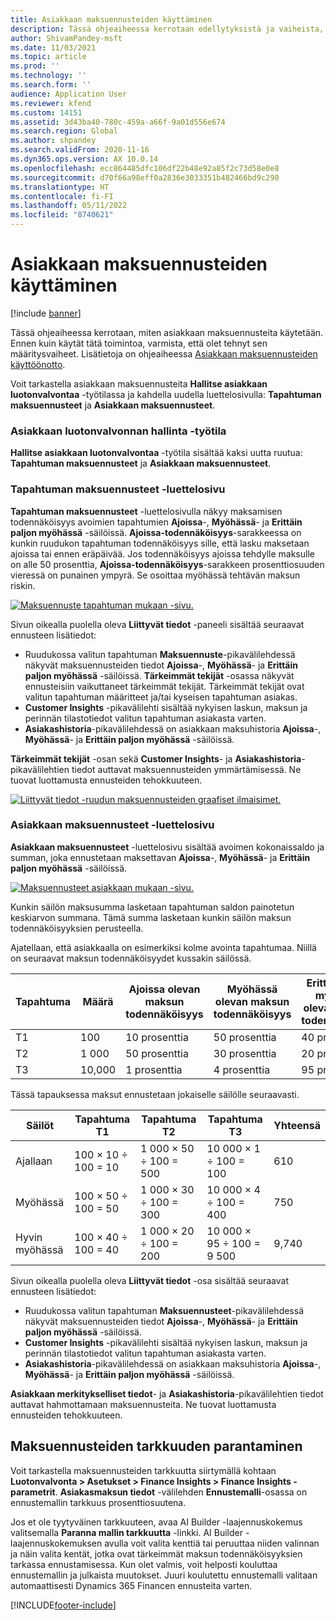 ```yaml
---
title: Asiakkaan maksuennusteiden käyttäminen
description: Tässä ohjeaiheessa kerrotaan edellytyksistä ja vaiheista, jotka Finance Insightsin kokeiluversion käyttäminen edellyttää.
author: ShivamPandey-msft
ms.date: 11/03/2021
ms.topic: article
ms.prod: ''
ms.technology: ''
ms.search.form: ''
audience: Application User
ms.reviewer: kfend
ms.custom: 14151
ms.assetid: 3d43ba40-780c-459a-a66f-9a01d556e674
ms.search.region: Global
ms.author: shpandey
ms.search.validFrom: 2020-11-16
ms.dyn365.ops.version: AX 10.0.14
ms.openlocfilehash: ecc864485dfc106df22b48e92a85f2c73d58e0e8
ms.sourcegitcommit: d70f66a98eff0a2836e3033351b482466bd9c290
ms.translationtype: HT
ms.contentlocale: fi-FI
ms.lasthandoff: 05/11/2022
ms.locfileid: "8740621"
---
```

# <a name="use-customer-payment-predictions"></a>Asiakkaan maksuennusteiden käyttäminen

[!include [banner](../includes/banner.md)]

Tässä ohjeaiheessa kerrotaan, miten asiakkaan maksuennusteita käytetään. Ennen kuin käytät tätä toimintoa, varmista, että olet tehnyt sen määritysvaiheet. Lisätietoja on ohjeaiheessa [Asiakkaan maksuennusteiden käyttöönotto](enable-cust-paymnt-prediction.md).

Voit tarkastella asiakkaan maksuennusteita **Hallitse asiakkaan luotonvalvontaa** -työtilassa ja kahdella uudella luettelosivulla: **Tapahtuman maksuennusteet** ja **Asiakkaan maksuennusteet**.

### <a name="manage-customer-credit-and-collections-workspace"></a>Asiakkaan luotonvalvonnan hallinta -työtila

**Hallitse asiakkaan luotonvalvontaa** -työtila sisältää kaksi uutta ruutua: **Tapahtuman maksuennusteet** ja **Asiakkaan maksuennusteet**.

### <a name="transaction-payment-predictions-list-page"></a>Tapahtuman maksuennusteet -luettelosivu

**Tapahtuman maksuennusteet** -luettelosivulla näkyy maksamisen todennäköisyys avoimien tapahtumien **Ajoissa**-, **Myöhässä**- ja **Erittäin paljon myöhässä** -säilöissä. **Ajoissa-todennäköisyys**-sarakkeessa on kunkin ruudukon tapahtuman todennäköisyys sille, että lasku maksetaan ajoissa tai ennen eräpäivää. Jos todennäköisyys ajoissa tehdylle maksulle on alle 50 prosenttia, **Ajoissa-todennäköisyys**-sarakkeen prosenttiosuuden vieressä on punainen ympyrä. Se osoittaa myöhässä tehtävän maksun riskin.

[![Maksuennuste tapahtuman mukaan -sivu.](./media/payment-predictions-per-transaction.png)](./media/payment-predictions-per-transaction.png)

Sivun oikealla puolella oleva **Liittyvät tiedot** -paneeli sisältää seuraavat ennusteen lisätiedot:

- Ruudukossa valitun tapahtuman **Maksuennuste**-pikavälilehdessä näkyvät maksuennusteiden tiedot **Ajoissa**-, **Myöhässä**- ja **Erittäin paljon myöhässä** -säilöissä. **Tärkeimmät tekijät** -osassa näkyvät ennusteisiin vaikuttaneet tärkeimmät tekijät. Tärkeimmät tekijät ovat valitun tapahtuman määritteet ja/tai kyseisen tapahtuman asiakas.
- **Customer Insights** -pikavälilehti sisältää nykyisen laskun, maksun ja perinnän tilastotiedot valitun tapahtuman asiakasta varten.
- **Asiakashistoria**-pikavälilehdessä on asiakkaan maksuhistoria **Ajoissa**-, **Myöhässä**- ja **Erittäin paljon myöhässä** -säilöissä.

**Tärkeimmät tekijät** -osan sekä **Customer Insights**- ja **Asiakashistoria**-pikavälilehtien tiedot auttavat maksuennusteiden ymmärtämisessä. Ne tuovat luottamusta ennusteiden tehokkuuteen.

[![Liittyvät tiedot -ruudun maksuennusteiden graafiset ilmaisimet.](./media/payment-prediction-gauges.png)](./media/payment-prediction-gauges.png)

### <a name="customer-payment-predictions-list-page"></a>Asiakkaan maksuennusteet -luettelosivu

**Asiakkaan maksuennusteet** -luettelosivu sisältää avoimen kokonaissaldo ja summan, joka ennustetaan maksettavan **Ajoissa**-, **Myöhässä**- ja **Erittäin paljon myöhässä** -säilöissä.

[![Maksuennusteet asiakkaan mukaan -sivu.](./media/payment-predictions-per-transaction-02.png)](./media/payment-predictions-per-transaction-02.png)

Kunkin säilön maksusumma lasketaan tapahtuman saldon painotetun keskiarvon summana. Tämä summa lasketaan kunkin säilön maksun todennäköisyyksien perusteella.

Ajatellaan, että asiakkaalla on esimerkiksi kolme avointa tapahtumaa. Niillä on seuraavat maksun todennäköisyydet kussakin säilössä.

| Tapahtuma | Määrä | Ajoissa olevan maksun todennäköisyys | Myöhässä olevan maksun todennäköisyys | Erittäin paljon myöhässä olevan maksun todennäköisyys |
|-------------|--------|-----------------------------|--------------------------|-------------------------------|
| T1          | 100    | 10 prosenttia                  | 50 prosenttia               | 40 prosenttia                    |
| T2          | 1 000  | 50 prosenttia                  | 30 prosenttia               | 20 prosenttia                    |
| T3          | 10,000 | 1 prosenttia                   | 4 prosenttia                | 95 prosenttia                    |

Tässä tapauksessa maksut ennustetaan jokaiselle säilölle seuraavasti.

| Säilöt   | Tapahtuma T1      | Tapahtuma T2         | Tapahtuma T3            | Yhteensä |
|-----------|---------------------|------------------------|---------------------------|-------|
| Ajallaan   | 100 × 10 ÷ 100 = 10 | 1 000 × 50 ÷ 100 = 500 | 10 000 × 1 ÷ 100 = 100    | 610   |
| Myöhässä      | 100 × 50 ÷ 100 = 50 | 1 000 × 30 ÷ 100 = 300 | 10 000 × 4 ÷ 100 = 400    | 750   |
| Hyvin myöhässä | 100 × 40 ÷ 100 = 40 | 1 000 × 20 ÷ 100 = 200 | 10 000 × 95 ÷ 100 = 9 500 | 9,740 |

Sivun oikealla puolella oleva **Liittyvät tiedot** -osa sisältää seuraavat ennusteen lisätiedot:

- Ruudukossa valitun tapahtuman **Maksuennusteet**-pikavälilehdessä näkyvät maksuennusteiden tiedot **Ajoissa**-, **Myöhässä**- ja **Erittäin paljon myöhässä** -säilöissä.
- **Customer Insights** -pikavälilehti sisältää nykyisen laskun, maksun ja perinnän tilastotiedot valitun tapahtuman asiakasta varten.
- **Asiakashistoria**-pikavälilehdessä on asiakkaan maksuhistoria **Ajoissa**-, **Myöhässä**- ja **Erittäin paljon myöhässä** -säilöissä.

**Asiakkaan merkitykselliset tiedot**- ja **Asiakashistoria**-pikavälilehtien tiedot auttavat hahmottamaan maksuennusteita. Ne tuovat luottamusta ennusteiden tehokkuuteen.

## <a name="improving-the-accuracy-of-payment-predictions"></a>Maksuennusteiden tarkkuuden parantaminen

Voit tarkastella maksuennusteiden tarkkuutta siirtymällä kohtaan **Luotonvalvonta \> Asetukset \> Finance Insights \> Finance Insights -parametrit**. **Asiakasmaksun tiedot** -välilehden **Ennustemalli**-osassa on ennustemallin tarkkuus prosenttiosuutena.

Jos et ole tyytyväinen tarkkuuteen, avaa AI Builder -laajennuskokemus valitsemalla **Paranna mallin tarkkuutta** -linkki. AI Builder -laajennuskokemuksen avulla voit valita kenttiä tai peruuttaa niiden valinnan ja näin valita kentät, jotka ovat tärkeimmät maksun todennäköisyyksien tarkassa ennustamisessa. Kun olet valmis, voit helposti kouluttaa ennustemallin ja julkaista muutokset. Juuri koulutettu ennustemalli valitaan automaattisesti Dynamics 365 Financen ennusteita varten.

[!INCLUDE[footer-include](../../includes/footer-banner.md)]
